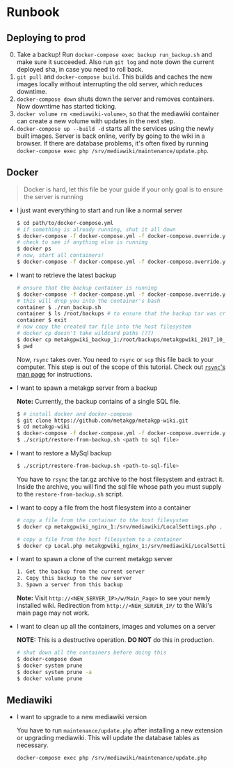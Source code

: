 # Runbook

## Deploying to prod

0. Take a backup! Run `docker-compose exec backup run_backup.sh` and make sure it succeeded. Also run `git log` and note down the current deployed sha, in case you need to roll back.
0. `git pull` and `docker-compose build`. This builds and caches the new images locally without interrupting the old server, which reduces downtime.
0. `docker-compose down` shuts down the server and removes containers. Now downtime has started ticking.
0. `docker volume rm <mediawiki-volume>`, so that the mediawiki container can create a new volume with updates in the next step.
0. `docker-compose up --build -d` starts all the services using the newly built images. Server is back online, verify by going to the wiki in a browser. If there are database problems, it's often fixed by running `docker-compose exec php /srv/mediawiki/maintenance/update.php`.

## Docker

> Docker is hard, let this file be your guide if your only goal is to ensure the
> server is running

* I just want everything to start and run like a normal server

    ```sh
    $ cd path/to/docker-compose.yml
    # if something is already running, shut it all down
    $ docker-compose -f docker-compose.yml -f docker-compose.override.yml -f docker-compose.prod.yml down
    # check to see if anything else is running
    $ docker ps
    # now, start all containers!
    $ docker-compose -f docker-compose.yml -f docker-compose.override.yml -f docker-compose.prod.yml up -d --build
    ```

* I want to retrieve the latest backup

    ```sh
    # ensure that the backup container is running
    $ docker-compose -f docker-compose.yml -f docker-compose.override.yml -f docker-compose.prod.yml exec backup /bin/bash
    # this will drop you into the container's bash
    container $ ./run_backup.sh
    container $ ls /root/backups # to ensure that the backup tar was created
    container $ exit
    # now copy the created tar file into the host filesystem
    # docker cp doesn't take wildcard paths (??)
    $ docker cp metakgpwiki_backup_1:/root/backups/metakgpwiki_2017_10_23_10_11_44.tar.gz .
    $ pwd
    ```

    Now, `rsync` takes over. You need to `rsync` or `scp` this file back to your
    computer. This step is out of the scope of this tutorial. Check out
    [`rsync`'s man page](https://linux.die.net/man/1/rsync) for instructions.

* I want to spawn a metakgp server from a backup

    **Note:** Currently, the backup contains of a single SQL file.

    ```sh
    $ # install docker and docker-compose
    $ git clone https://github.com/metakgp/metakgp-wiki.git
    $ cd metakgp-wiki
    $ docker-compose -f docker-compose.yml -f docker-compose.override.yml -f docker-compose.prod.yml up --build -d
    $ ./script/restore-from-backup.sh <path to sql file>
    ```

* I want to restore a MySql backup

    ```sh
    $ ./script/restore-from-backup.sh <path-to-sql-file>
    ```

    You have to `rsync` the tar.gz archive to the host filesystem and extract
    it. Inside the archive, you will find the sql file whose path you must
    supply to the `restore-from-backup.sh` script.

* I want to copy a file from the host filesystem into a container

    ```sh
    # copy a file from the container to the host filesystem
    $ docker cp metakgpwiki_nginx_1:/srv/mediawiki/LocalSettings.php .

    # copy a file from the host filesystem to a container
    $ docker cp Local.php metakgpwiki_nginx_1:/srv/mediawiki/LocalSettings.php
    ```

* I want to spawn a clone of the current metakgp server

    ```txt
    1. Get the backup from the current server
    2. Copy this backup to the new server
    3. Spawn a server from this backup
    ```

    **Note:** Visit `http://<NEW_SERVER_IP>/w/Main_Page>` to see your newly
    installed wiki. Redirection from `http://<NEW_SERVER_IP/` to the Wiki's main
    page may not work.

* I want to clean up all the containers, images and volumes on a server

    **NOTE:** This is a destructive operation. **DO NOT** do this in production.

    ```sh
    # shut down all the containers before doing this
    $ docker-compose down
    $ docker system prune
    $ docker system prune -a
    $ docker volume prune
    ```

## Mediawiki

* I want to upgrade to a new mediawiki version

    You have to run `maintenance/update.php` after installing a new extension or 
    upgrading mediawiki. This will update the database tables as necessary.
    
    ```
    docker-compose exec php /srv/mediawiki/maintenance/update.php
    ```

